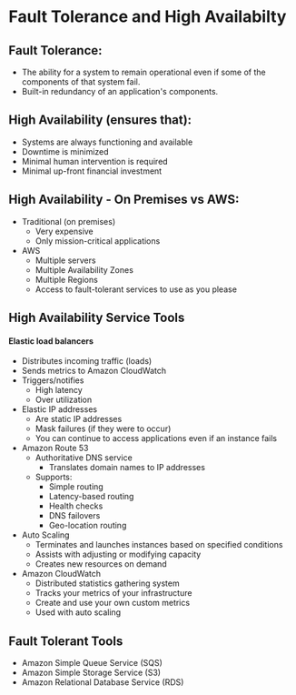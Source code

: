 # Fault Tolerance and High Availabilty

## Fault Tolerance:
* The ability for a system to remain operational even if some of the
  components of that system fail.
* Built-in redundancy of an application's components.

## High Availability (ensures that):
* Systems are always functioning and available
* Downtime is minimized
* Minimal human intervention is required
* Minimal up-front financial investment

## High Availability - On Premises vs AWS:
* Traditional (on premises)
  * Very expensive
  * Only mission-critical applications
* AWS
  * Multiple servers
  * Multiple Availability Zones
  * Multiple Regions
  * Access to fault-tolerant services to use as you please

## High Availability Service Tools
#### Elastic load balancers
* Distributes incoming traffic (loads)
* Sends metrics to Amazon CloudWatch
* Triggers/notifies
  * High latency
  * Over utilization
* Elastic IP addresses
  * Are static IP addresses
  * Mask failures (if they were to occur)
  * You can continue to access applications even if an instance fails
* Amazon Route 53
  * Authoritative DNS service
    * Translates domain names to IP addresses
  * Supports:
    * Simple routing
    * Latency-based routing
    * Health checks
    * DNS failovers
    * Geo-location routing
* Auto Scaling
  * Terminates and launches instances based on specified conditions
  * Assists with adjusting or modifying capacity
  * Creates new resources on demand
* Amazon CloudWatch
  * Distributed statistics gathering system
  * Tracks your metrics of your infrastructure
  * Create and use your own custom metrics
  * Used with auto scaling

## Fault Tolerant Tools
* Amazon Simple Queue Service (SQS)
* Amazon Simple Storage Service (S3)
* Amazon Relational Database Service (RDS)


